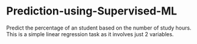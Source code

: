 # Prediction-using-Supervised-ML
Predict the percentage of an student based on the number of study hours.
This is a simple linear regression task as it involves just 2 variables.

